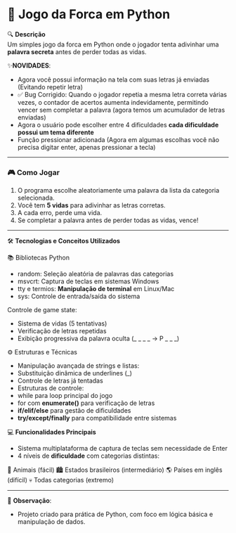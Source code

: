 # 🐍 Jogo da Forca em Python  

🔍 **Descrição**  
Um simples jogo da forca em Python onde o jogador tenta adivinhar uma **palavra secreta** antes de perder todas as vidas.  

<!--⚠️ **Bug CORRIGIDO**: 
- ✅ Quando o jogador repetia a mesma letra correta várias vezes, o contador de acertos aumenta indevidamente, permitindo vencer sem completar a palavra. -->

✨**NOVIDADES**:
- Agora você possui informação na tela com suas letras já enviadas (Evitando repetir letra)
- ✅ Bug Corrigido: Quando o jogador repetia a mesma letra correta várias vezes, o contador de acertos aumenta indevidamente, permitindo vencer sem completar a palavra (agora temos um acumulador de letras enviadas)
- Agora o usuário pode escolher entre 4 dificuldades **cada dificuldade possui um tema diferente**
- Função pressionar adicionada (Agora em algumas escolhas você não precisa digitar enter, apenas pressionar a tecla)
  
---

### 🎮 **Como Jogar**  
1. O programa escolhe aleatoriamente uma palavra da lista da categoria selecionada.  
2. Você tem **5 vidas** para adivinhar as letras corretas.  
3. A cada erro, perde uma vida.  
4. Se completar a palavra antes de perder todas as vidas, vence!  

---

🛠️ **Tecnologias e Conceitos Utilizados**

📚 Bibliotecas Python
- random: Seleção aleatória de palavras das categorias
- msvcrt: Captura de teclas em sistemas Windows
- tty e termios: **Manipulação de terminal** em Linux/Mac
- sys: Controle de entrada/saída do sistema

Controle de game state:

- Sistema de vidas (5 tentativas)
- Verificação de letras repetidas
- Exibição progressiva da palavra oculta (_ _ _ _ → P _ _ _)

⚙️ Estruturas e Técnicas
- Manipulação avançada de strings e listas:
- Substituição dinâmica de underlines (_)
- Controle de letras já tentadas
- Estruturas de controle:
- while para loop principal do jogo
- for com **enumerate()** para verificação de letras
- **if/elif/else** para gestão de dificuldades
- **try/except/finally** para compatibilidade entre sistemas


💻 **Funcionalidades Principais**
- Sistema multiplataforma de captura de teclas sem necessidade de Enter
- 4 níveis de **dificuldade** com categorias distintas:

🐾 Animais (fácil)
🏙️ Estados brasileiros (intermediário)
🌎 Países em inglês (difícil)
💀 Todas categorias (extremo)


---

📌 **Observação**: 
- Projeto criado para prática de Python, com foco em lógica básica e manipulação de dados.  
